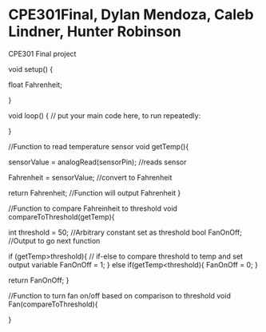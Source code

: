 # CPE301Final, Dylan Mendoza, Caleb Lindner, Hunter Robinson
CPE301 Final project 

void setup() {
  
   float Fahrenheit;

}

void loop() {
  // put your main code here, to run repeatedly:

}

//Function to read temperature sensor
void getTemp(){

  sensorValue = analogRead(sensorPin); //reads sensor
  
  Fahrenheit = sensorValue; //convert to Fahrenheit

  return Fahrenheit;  //Function will output Fahrenheit
}

//Function to compare Fahreinheit to threshold
void compareToThreshold(getTemp){

  int threshold = 50; //Arbitrary constant set as threshold
  bool FanOnOff;  //Output to go next function
  
  if (getTemp>threshold){ // if-else to compare threshold to temp and set output variable
    FanOnOff = 1;
  }
  else if(getTemp<threshold){
    FanOnOff = 0;
  } 

  return FanOnOff; 
}

//Function to turn fan on/off based on comparison to threshold
void Fan(compareToThreshold){

}
